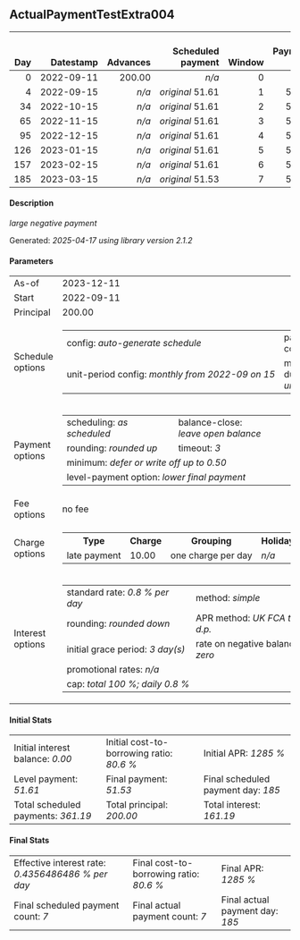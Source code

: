 <h2>ActualPaymentTestExtra004</h2>
<table>
    <thead style="vertical-align: bottom;">
        <th style="text-align: right;">Day</th>
        <th style="text-align: right;">Datestamp</th>
        <th style="text-align: right;">Advances</th>
        <th style="text-align: right;">Scheduled payment</th>
        <th style="text-align: right;">Window</th>
        <th style="text-align: right;">Payment due</th>
        <th style="text-align: right;">Actual payments</th>
        <th style="text-align: right;">Generated payment</th>
        <th style="text-align: right;">Net effect</th>
        <th style="text-align: right;">Payment status</th>
        <th style="text-align: right;">Balance status</th>
        <th style="text-align: right;">Simple interest</th>
        <th style="text-align: right;">New interest</th>
        <th style="text-align: right;">New charges</th>
        <th style="text-align: right;">Principal portion</th>
        <th style="text-align: right;">Fee portion</th>
        <th style="text-align: right;">Interest portion</th>
        <th style="text-align: right;">Charges portion</th>
        <th style="text-align: right;">Fee rebate</th>
        <th style="text-align: right;">Principal balance</th>
        <th style="text-align: right;">Fee balance</th>
        <th style="text-align: right;">Interest balance</th>
        <th style="text-align: right;">Charges balance</th>
        <th style="text-align: right;">Settlement figure</th>
        <th style="text-align: right;">Fee rebate if&nbsp;settled</th>
    </thead>
    <tr style="text-align: right;">
        <td class="ci00">0</td>
        <td class="ci01" style="white-space: nowrap;">2022-09-11</td>
        <td class="ci02">200.00</td>
        <td class="ci03" style="white-space: nowrap;"><i>n/a<i></td>
        <td class="ci04">0</td>
        <td class="ci05">0.00</td>
        <td class="ci06"><i>n/a</i></td>
        <td class="ci07"><i>n/a</i></td>
        <td class="ci08">0.00</td>
        <td class="ci09"><i>none&nbsp;scheduled</i></td>
        <td class="ci10">open</td>
        <td class="ci11">0.0000</td>
        <td class="ci12">0.0000</td>
        <td class="ci13"><i>n/a</i></td>
        <td class="ci14">0.00</td>
        <td class="ci15">0.00</td>
        <td class="ci16">0.00</td>
        <td class="ci17">0.00</td>
        <td class="ci18">0.00</td>
        <td class="ci19">200.00</td>
        <td class="ci20">0.00</td>
        <td class="ci21">0.0000</td>
        <td class="ci22">0.00</td>
        <td class="ci23">200.00</td>
        <td class="ci24">0.00</td>
    </tr>
    <tr style="text-align: right;">
        <td class="ci00">4</td>
        <td class="ci01" style="white-space: nowrap;">2022-09-15</td>
        <td class="ci02"><i>n/a</i></td>
        <td class="ci03" style="white-space: nowrap;"><i>original</i> 51.61</td>
        <td class="ci04">1</td>
        <td class="ci05">51.61</td>
        <td class="ci06"><i>confirmed</i>&nbsp;51.61</td>
        <td class="ci07"><i>n/a</i></td>
        <td class="ci08">51.61</td>
        <td class="ci09"><i>payment&nbsp;made</i></td>
        <td class="ci10">open</td>
        <td class="ci11">6.4000</td>
        <td class="ci12">6.4000</td>
        <td class="ci13"><i>n/a</i></td>
        <td class="ci14">45.21</td>
        <td class="ci15">0.00</td>
        <td class="ci16">6.40</td>
        <td class="ci17">0.00</td>
        <td class="ci18">0.00</td>
        <td class="ci19">154.79</td>
        <td class="ci20">0.00</td>
        <td class="ci21">0.0000</td>
        <td class="ci22">0.00</td>
        <td class="ci23">154.79</td>
        <td class="ci24">0.00</td>
    </tr>
    <tr style="text-align: right;">
        <td class="ci00">34</td>
        <td class="ci01" style="white-space: nowrap;">2022-10-15</td>
        <td class="ci02"><i>n/a</i></td>
        <td class="ci03" style="white-space: nowrap;"><i>original</i> 51.61</td>
        <td class="ci04">2</td>
        <td class="ci05">51.61</td>
        <td class="ci06"><i>confirmed</i>&nbsp;51.61</td>
        <td class="ci07"><i>n/a</i></td>
        <td class="ci08">51.61</td>
        <td class="ci09"><i>payment&nbsp;made</i></td>
        <td class="ci10">open</td>
        <td class="ci11">37.1496</td>
        <td class="ci12">37.1496</td>
        <td class="ci13"><i>n/a</i></td>
        <td class="ci14">14.47</td>
        <td class="ci15">0.00</td>
        <td class="ci16">37.14</td>
        <td class="ci17">0.00</td>
        <td class="ci18">0.00</td>
        <td class="ci19">140.32</td>
        <td class="ci20">0.00</td>
        <td class="ci21">0.0000</td>
        <td class="ci22">0.00</td>
        <td class="ci23">140.32</td>
        <td class="ci24">0.00</td>
    </tr>
    <tr style="text-align: right;">
        <td class="ci00">65</td>
        <td class="ci01" style="white-space: nowrap;">2022-11-15</td>
        <td class="ci02"><i>n/a</i></td>
        <td class="ci03" style="white-space: nowrap;"><i>original</i> 51.61</td>
        <td class="ci04">3</td>
        <td class="ci05">51.61</td>
        <td class="ci06"><i>confirmed</i>&nbsp;51.61</td>
        <td class="ci07"><i>n/a</i></td>
        <td class="ci08">51.61</td>
        <td class="ci09"><i>payment&nbsp;made</i></td>
        <td class="ci10">open</td>
        <td class="ci11">34.7994</td>
        <td class="ci12">34.7994</td>
        <td class="ci13"><i>n/a</i></td>
        <td class="ci14">16.82</td>
        <td class="ci15">0.00</td>
        <td class="ci16">34.79</td>
        <td class="ci17">0.00</td>
        <td class="ci18">0.00</td>
        <td class="ci19">123.50</td>
        <td class="ci20">0.00</td>
        <td class="ci21">0.0000</td>
        <td class="ci22">0.00</td>
        <td class="ci23">123.50</td>
        <td class="ci24">0.00</td>
    </tr>
    <tr style="text-align: right;">
        <td class="ci00">95</td>
        <td class="ci01" style="white-space: nowrap;">2022-12-15</td>
        <td class="ci02"><i>n/a</i></td>
        <td class="ci03" style="white-space: nowrap;"><i>original</i> 51.61</td>
        <td class="ci04">4</td>
        <td class="ci05">51.61</td>
        <td class="ci06"><i>confirmed</i>&nbsp;51.61</td>
        <td class="ci07"><i>n/a</i></td>
        <td class="ci08">51.61</td>
        <td class="ci09"><i>payment&nbsp;made</i></td>
        <td class="ci10">open</td>
        <td class="ci11">29.6400</td>
        <td class="ci12">29.6400</td>
        <td class="ci13"><i>n/a</i></td>
        <td class="ci14">21.97</td>
        <td class="ci15">0.00</td>
        <td class="ci16">29.64</td>
        <td class="ci17">0.00</td>
        <td class="ci18">0.00</td>
        <td class="ci19">101.53</td>
        <td class="ci20">0.00</td>
        <td class="ci21">0.0000</td>
        <td class="ci22">0.00</td>
        <td class="ci23">101.53</td>
        <td class="ci24">0.00</td>
    </tr>
    <tr style="text-align: right;">
        <td class="ci00">126</td>
        <td class="ci01" style="white-space: nowrap;">2023-01-15</td>
        <td class="ci02"><i>n/a</i></td>
        <td class="ci03" style="white-space: nowrap;"><i>original</i> 51.61</td>
        <td class="ci04">5</td>
        <td class="ci05">51.61</td>
        <td class="ci06"><i>confirmed</i>&nbsp;51.61</td>
        <td class="ci07"><i>n/a</i></td>
        <td class="ci08">51.61</td>
        <td class="ci09"><i>payment&nbsp;made</i></td>
        <td class="ci10">open</td>
        <td class="ci11">25.1794</td>
        <td class="ci12">25.1794</td>
        <td class="ci13"><i>n/a</i></td>
        <td class="ci14">26.44</td>
        <td class="ci15">0.00</td>
        <td class="ci16">25.17</td>
        <td class="ci17">0.00</td>
        <td class="ci18">0.00</td>
        <td class="ci19">75.09</td>
        <td class="ci20">0.00</td>
        <td class="ci21">0.0000</td>
        <td class="ci22">0.00</td>
        <td class="ci23">75.09</td>
        <td class="ci24">0.00</td>
    </tr>
    <tr style="text-align: right;">
        <td class="ci00">157</td>
        <td class="ci01" style="white-space: nowrap;">2023-02-15</td>
        <td class="ci02"><i>n/a</i></td>
        <td class="ci03" style="white-space: nowrap;"><i>original</i> 51.61</td>
        <td class="ci04">6</td>
        <td class="ci05">51.61</td>
        <td class="ci06"><i>confirmed</i>&nbsp;51.61</td>
        <td class="ci07"><i>n/a</i></td>
        <td class="ci08">51.61</td>
        <td class="ci09"><i>payment&nbsp;made</i></td>
        <td class="ci10">open</td>
        <td class="ci11">18.6223</td>
        <td class="ci12">18.6223</td>
        <td class="ci13"><i>n/a</i></td>
        <td class="ci14">32.99</td>
        <td class="ci15">0.00</td>
        <td class="ci16">18.62</td>
        <td class="ci17">0.00</td>
        <td class="ci18">0.00</td>
        <td class="ci19">42.10</td>
        <td class="ci20">0.00</td>
        <td class="ci21">0.0000</td>
        <td class="ci22">0.00</td>
        <td class="ci23">42.10</td>
        <td class="ci24">0.00</td>
    </tr>
    <tr style="text-align: right;">
        <td class="ci00">185</td>
        <td class="ci01" style="white-space: nowrap;">2023-03-15</td>
        <td class="ci02"><i>n/a</i></td>
        <td class="ci03" style="white-space: nowrap;"><i>original</i> 51.53</td>
        <td class="ci04">7</td>
        <td class="ci05">51.53</td>
        <td class="ci06"><i>confirmed</i>&nbsp;51.53</td>
        <td class="ci07"><i>n/a</i></td>
        <td class="ci08">51.53</td>
        <td class="ci09"><i>payment&nbsp;made</i></td>
        <td class="ci10">closed</td>
        <td class="ci11">9.4304</td>
        <td class="ci12">9.4304</td>
        <td class="ci13"><i>n/a</i></td>
        <td class="ci14">42.10</td>
        <td class="ci15">0.00</td>
        <td class="ci16">9.43</td>
        <td class="ci17">0.00</td>
        <td class="ci18">0.00</td>
        <td class="ci19">0.00</td>
        <td class="ci20">0.00</td>
        <td class="ci21">0.0000</td>
        <td class="ci22">0.00</td>
        <td class="ci23">0.00</td>
        <td class="ci24">0.00</td>
    </tr>
</table>

<h4>Description</h4>
<p><i>large negative payment</i></p>
<p>Generated: <i>2025-04-17 using library version 2.1.2</i></p>
<h4>Parameters</h4>
<table>
    <tr>
        <td>As-of</td>
        <td>2023-12-11</td>
    </tr>
    <tr>
        <td>Start</td>
        <td>2022-09-11</td>
    </tr>
    <tr>
        <td>Principal</td>
        <td>200.00</td>
    </tr>
    <tr>
        <td>Schedule options</td>
        <td>
            <table>
                <tr>
                    <td>config: <i>auto-generate schedule</i></td>
                    <td>payment count: <i>7</i></td>
                </tr>
                <tr>
                    <td style="white-space: nowrap;">unit-period config: <i>monthly from 2022-09 on 15</i></td>
                    <td>max duration: <i>unlimited</i></td>
                </tr>
            </table>
        </td>
    </tr>
    <tr>
        <td>Payment options</td>
        <td>
            <table>
                <tr>
                    <td>scheduling: <i>as scheduled</i></td>
                    <td>balance-close: <i>leave&nbsp;open&nbsp;balance</i></td>
                </tr>
                <tr>
                    <td>rounding: <i>rounded up</i></td>
                    <td>timeout: <i>3</i></td>
                </tr>
                <tr>
                    <td colspan='2'>minimum: <i>defer&nbsp;or&nbsp;write&nbsp;off&nbsp;up&nbsp;to&nbsp;0.50</i></td>
                </tr>
                <tr>
                    <td colspan='2'>level-payment option: <i>lower&nbsp;final&nbsp;payment</i></td>
                </tr>
            </table>
        </td>
    </tr>
    <tr>
        <td>Fee options</td>
        <td>no fee
        </td>
    </tr>
    <tr>
        <td>Charge options</td>
        <td>
            <table>
                <tr>
                    <th>Type</th>
                    <th>Charge</th>
                    <th>Grouping</th>
                    <th>Holidays</th>
                </tr>
                <tr>
                    <td>late payment</td>
                    <td>10.00</td><td>one charge per day</td><td><i>n/a</i></td>
                </tr>
            </table>
        </td>
    </tr>
    <tr>
        <td>Interest options</td>
        <td>
            <table>
                <tr>
                    <td>standard rate: <i>0.8 % per day</i></td>
                    <td>method: <i>simple</i></td>
                </tr>
                <tr>
                    <td>rounding: <i>rounded down</i></td>
                    <td>APR method: <i>UK FCA to 1 d.p.</i></td>
                </tr>
                <tr>
                    <td>initial grace period: <i>3 day(s)</i></td>
                    <td>rate on negative balance: <i>zero</i></td>
                </tr>
                <tr>
                    <td colspan="2">promotional rates: <i><i>n/a</i></i></td>
                </tr>
                <tr>
                    <td colspan="2">cap: <i>total 100 %; daily 0.8 %</td>
                </tr>
            </table>
        </td>
    </tr>
</table>
<h4>Initial Stats</h4>
<table>
    <tr>
        <td>Initial interest balance: <i>0.00</i></td>
        <td>Initial cost-to-borrowing ratio: <i>80.6 %</i></td>
        <td>Initial APR: <i>1285 %</i></td>
    </tr>
    <tr>
        <td>Level payment: <i>51.61</i></td>
        <td>Final payment: <i>51.53</i></td>
        <td>Final scheduled payment day: <i>185</i></td>
    </tr>
    <tr>
        <td>Total scheduled payments: <i>361.19</i></td>
        <td>Total principal: <i>200.00</i></td>
        <td>Total interest: <i>161.19</i></td>
    </tr>
</table>

<h4>Final Stats</h4>
<table>
    <tr>
        <td>Effective interest rate: <i>0.4356486486 % per day</i></td>
        <td>Final cost-to-borrowing ratio: <i>80.6 %</i></td>
        <td>Final APR: <i>1285 %</i></td>
    </tr>
    <tr>
        <td>Final scheduled payment count: <i>7</i></td>
        <td>Final actual payment count: <i>7</i></td>
        <td>Final actual payment day: <i>185</i></td>
    </tr>
</table>
